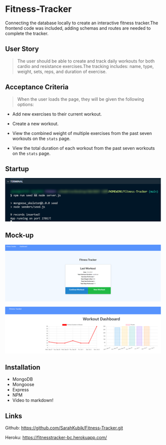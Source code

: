 # Fitness-Tracker

Connecting the database locally to create an interactive fitness tracker.The frontend code was included, adding schemas and routes are needed to complete the tracker.

## User Story

> The user should be able to create and track daily workouts for both cardio and resistance exercises.The tracking includes: name, type, weight, sets, reps, and duration of exercise.

## Acceptance Criteria

>When the user loads the page, they will be given the following options:

* Add new exercises to their current workout.

* Create a new workout.

* View the combined weight of multiple exercises from the past seven workouts on the `stats` page.

* View the total duration of each workout from the past seven workouts on the `stats` page.

## Startup

![Startup](public\assets\startup.png)

## Mock-up

![Stats](public/assets/stats.png)

![Dashboard](public/assets/Dashboard.png)

## Installation

* MongoDB
* Mongoose
* Express
* NPM
* Video to markdown!

## Links

Github: <https://github.com/SarahKubik/Fitness-Tracker.git>

Heroku: <https://fitnesstracker-bc.herokuapp.com/>
